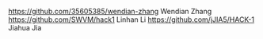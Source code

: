 https://github.com/35605385/wendian-zhang
Wendian Zhang
https://github.com/SWVM/hack1
Linhan Li
https://github.com/jJIA5/HACK-1
Jiahua Jia 